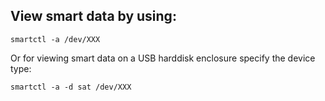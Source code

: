 ## View smart data by using:


```
smartctl -a /dev/XXX
```

Or for viewing smart data on a USB harddisk enclosure specify the device type:

```
smartctl -a -d sat /dev/XXX
```
